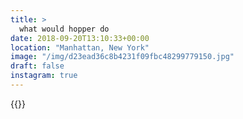 ```yaml
---
title: >
  what would hopper do
date: 2018-09-20T13:10:33+00:00
location: "Manhattan, New York"
image: "/img/d23ead36c8b4231f09fbc48299779150.jpg"
draft: false
instagram: true
---
```


{{<photo src="/img/d23ead36c8b4231f09fbc48299779150.jpg">}}

